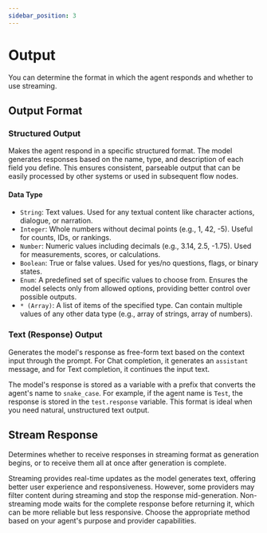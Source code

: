 ```yaml
---
sidebar_position: 3
---
```


# Output

You can determine the format in which the agent responds and whether to use streaming.

## Output Format

### Structured Output

Makes the agent respond in a specific structured format. The model generates responses based on the name, type, and description of each field you define. This ensures consistent, parseable output that can be easily processed by other systems or used in subsequent flow nodes.

#### Data Type

- `String`: Text values. Used for any textual content like character actions, dialogue, or narration.
- `Integer`: Whole numbers without decimal points (e.g., 1, 42, -5). Useful for counts, IDs, or rankings.
- `Number`: Numeric values including decimals (e.g., 3.14, 2.5, -1.75). Used for measurements, scores, or calculations.
- `Boolean`: True or false values. Used for yes/no questions, flags, or binary states.
- `Enum`: A predefined set of specific values to choose from. Ensures the model selects only from allowed options, providing better control over possible outputs.
- `* (Array)`: A list of items of the specified type. Can contain multiple values of any other data type (e.g., array of strings, array of numbers). 

### Text (Response) Output

Generates the model's response as free-form text based on the context input through the prompt. For Chat completion, it generates an `assistant` message, and for Text completion, it continues the input text.

The model's response is stored as a variable with a prefix that converts the agent's name to `snake_case`. For example, if the agent name is `Test`, the response is stored in the `test.response` variable. This format is ideal when you need natural, unstructured text output.

## Stream Response

Determines whether to receive responses in streaming format as generation begins, or to receive them all at once after generation is complete.

Streaming provides real-time updates as the model generates text, offering better user experience and responsiveness. However, some providers may filter content during streaming and stop the response mid-generation. Non-streaming mode waits for the complete response before returning it, which can be more reliable but less responsive. Choose the appropriate method based on your agent's purpose and provider capabilities.
